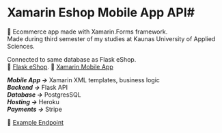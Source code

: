 # Xamarin Eshop Mobile App API#
🛒 Ecommerce app made with Xamarin.Forms framework.<br/>
Made during third semester of my studies at Kaunas University of Applied Sciences.<br/>

Connected to same database as Flask eShop.<br/>
🔗 [Flask eShop](https://github.com/Vitals9367/Flask_eshop).
🔗 [Xamarin Mobile App](https://github.com/Vitals9367/Xamarin_eshop_app)

***Mobile App ->*** Xamarin XML templates, business logic<br/>
***Backend ->*** Flask API<br/>
***Database ->*** PostgresSQL<br/>
***Hosting ->*** Heroku<br/>
***Payments ->*** Stripe<br/>

🔌 [Example Endpoint](https://flaskeshopapi.herokuapp.com/api/products)

